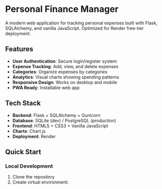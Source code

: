 # Personal Finance Manager

A modern web application for tracking personal expenses built with Flask, SQLAlchemy, and vanilla JavaScript. Optimized for Render free-tier deployment.

## Features

- **User Authentication**: Secure login/register system
- **Expense Tracking**: Add, view, and delete expenses
- **Categories**: Organize expenses by categories
- **Analytics**: Visual charts showing spending patterns
- **Responsive Design**: Works on desktop and mobile
- **PWA Ready**: Installable web app

## Tech Stack

- **Backend**: Flask + SQLAlchemy + Gunicorn
- **Database**: SQLite (dev) / PostgreSQL (production)
- **Frontend**: HTML5 + CSS3 + Vanilla JavaScript
- **Charts**: Chart.js
- **Deployment**: Render

## Quick Start

### Local Development

1. Clone the repository
2. Create virtual environment:

